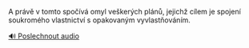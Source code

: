 
A právě v tomto spočívá omyl veškerých plánů, jejichž cílem je spojení soukromého vlastnictví s opakovaným vyvlastňováním.

[🔊 Poslechnout audio](/data/7-paragraphs/audio/chapter_159/para_002-A-prv-v-tomto-spov-omyl-vekerch-pln-jeji.mp3)
